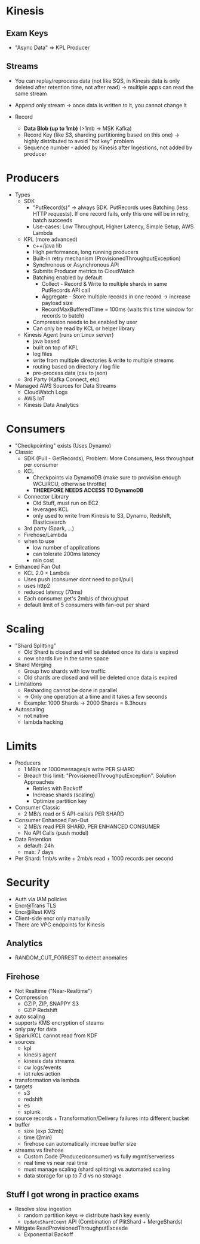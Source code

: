 # Kinesis

## Exam Keys

- "Async Data" &rArr; KPL Producer


## Streams

- You can replay/reprocess data (not like SQS, in Kinesis data is only deleted after retention time, not after read) -> multiple apps can read the same stream
- Append only stream -> once data is written to it, you cannot change it


- Record
  - **Data Blob (up to 1mb)** (>1mb &rarr; MSK Kafka)
  - Record Key (like S3, sharding partitioning based on this one) -> highly distributed to avoid "hot key" problem
  - Sequence number - added by Kinesis after Ingestions, not added by producer

    
# Producers
- Types
	- SDK
	  - "PutRecord(s)" &rarr; always SDK. PutRecords uses Batching (less HTTP requests). If one record fails, only this one will be in retry, batch succeeds
	  - Use-cases: Low Throughput, Higher Latency, Simple Setup, AWS Lambda
	- KPL (more advanced)
	  - c++/java lib
	  - High performance, long running producers
	  - Built-in retry mechanism (ProvisionedThroughputException)
	  - Synchronous or Asynchronous API 
	  - Submits Producer metrics to CloudWatch
	  - Batching enabled by default
	    - Collect - Record & Write to multiple shards in same PutRecords API call
	    - Aggregate - Store multiple records in one record -> increase payload size
	    - RecordMaxBufferedTime = 100ms (waits this time window for records to batch)
	  - Compression needs to be enabled by user
	  - Can only be read by KCL or helper library
	- Kinesis Agent (runs on Linux server)
	  - java based
	  - built on top of KPL
	  - log files
	  - write from multiple directories & write to multiple streams
	  - routing based on directory / log file
	  - pre-process data (csv to json)
	- 3rd Party (Kafka Connect, etc)
- Managed AWS Sources for Data Streams
  - CloudWatch Logs
  - AWS IoT
  - Kinesis Data Analytics

# Consumers

- "Checkpointing" exists (Uses Dynamo)
- Classic
  - SDK (Pull - GetRecords), Problem: More Consumers, less throughput per consumer
  - KCL
    - Checkpoints via DynamoDB (make sure to provision enough WCU/RCU, otherwise throttle)
    - **THEREFORE NEEDS ACCESS TO DynamoDB** 
  - Connector Library
    - Old Stuff, must run on EC2
    - leverages KCL
    - only used to write from Kinesis to S3, Dynamo, Redshift, Elasticsearch
  - 3rd party (Spark, ...)
  - Firehose/Lambda
  - when to use
    - low number of applications 
    - can tolerate 200ms latency
    - min cost
- Enhanced Fan Out
  - KCL 2.0 + Lambda
  - Uses push (consumer dont need to poll/pull)
  - uses http2
  - reduced latency (70ms)
  - Each consumer get's 2mb/s of throughput
  - default limit of 5 consumers with fan-out per shard



# Scaling

- "Shard Splitting"
  - Old Shard is closed and will be deleted once its data is expired
  - new shards live in the same space
- Shard Merging
  - Group two shards with low traffic
  - Old shards are closed and will be deleted once data is expired
- Limitations
  - Resharding cannot be done in parallel
  - -> Only one operation at a time and it takes a few seconds
  - Example: 1000 Shards -> 2000 Shards = 8.3hours
- Autoscaling
  - not native
  - lambda hacking

# Limits

- Producers
	- 1 MB/s or 1000messages/s write PER SHARD
	- Breach this limit: "ProvisionedThroughputException". Solution Approaches
	  - Retries with Backoff
	  - Increase shards (scaling)
	  - Optimize partition key
- Consumer Classic
	- 2 MB/s read or 5 API-calls/s PER SHARD
- Consumer Enhanced Fan-Out
	- 2 MB/s read PER SHARD, PER ENHANCED CONSUMER
	- No API Calls (push model)
- Data Retention 
	- default: 24h 
	- max: 7 days
- Per Shard: 1mb/s write + 2mb/s read + 1000 records per second



# Security

- Auth via IAM policies
- Encr@Trans TLS
- Encr@Rest KMS
- Client-side encr only manually
- There are VPC endpoints for Kinesis

## Analytics

- RANDOM_CUT_FORREST to detect anomalies 



## Firehose

- Not Realtime ("Near-Realtime")
- Compression
  - GZIP, ZIP, SNAPPY S3
  - GZIP Redshift
- auto scaling
- supports KMS encryption of steams
- only pay for data
- Spark/KCL cannot read from KDF
- sources
  - kpl
  - kinesis agent
  - kinesis data streams
  - cw logs/events
  - iot rules action
- transformation via lambda
- targets
  - s3
  - redshift
  - es
  - splunk
- source records + Transformation/Delivery failures into different bucket
- buffer
  - size (exp 32mb)
  - time (2min)
  - firehose can automatically increae buffer size
- streams vs firehose
  - Custom Code (Producer/consumer) vs fully mgmt/serverless
  - real time vs near real time
  - must manage scaling (shard splitting) vs automated scaling
  - data storage for up to 7 d vs no storage





## Stuff I got wrong in practice exams

- Resolve slow ingestion
  - random partition keys => distribute hash key evenly
  - `UpdateShardCount` API (Combination of PlitShard + MergeShards)
- Mitigate ReadProvisionedThroughputExceede
  - Exponential Backoff